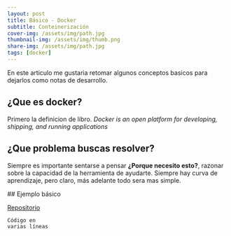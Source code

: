 ```yaml
---
layout: post
title: Básico - Docker
subtitle: Conteinerización
cover-img: /assets/img/path.jpg
thumbnail-img: /assets/img/thumb.png
share-img: /assets/img/path.jpg
tags: [docker]
---
```


En este articulo me gustaria retomar algunos conceptos basicos para dejarlos como notas de desarrollo.

## ¿Que es docker?

Primero la definicion de libro. *Docker is an open platform for developing, shipping, and running applications*

## ¿Que problema buscas resolver?

Siempre es importante sentarse a pensar **¿Porque necesito esto?**, razonar sobre la capacidad de la herramienta de ayudarte. Siempre hay curva de aprendizaje, pero claro, más adelante todo sera mas simple.

## Ejemplo básico

[Repositorio](https://github.com/KariVillagran/basic-node-express "basic-node-express")


```
Código en 
varias líneas
```

